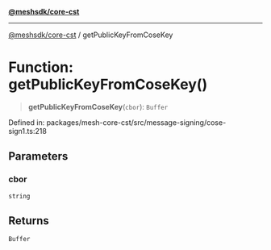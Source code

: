 [**@meshsdk/core-cst**](../README.md)

***

[@meshsdk/core-cst](../globals.md) / getPublicKeyFromCoseKey

# Function: getPublicKeyFromCoseKey()

> **getPublicKeyFromCoseKey**(`cbor`): `Buffer`

Defined in: packages/mesh-core-cst/src/message-signing/cose-sign1.ts:218

## Parameters

### cbor

`string`

## Returns

`Buffer`
